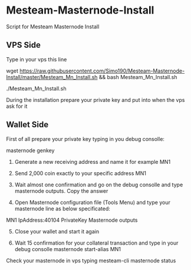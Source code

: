 # Mesteam-Masternode-Install
Script for Mesteam Masternode Install

## VPS Side
Type in your vps this line

wget https://raw.githubusercontent.com/Simo190/Mesteam-Masternode-Install/master/Mesteam_Mn_Install.sh && bash Mesteam_Mn_Install.sh

./Mesteam_Mn_Install.sh


During the installation prepare your private key and put into when the vps ask for it

## Wallet Side

First of all prepare your private key typing in you debug consolle:

masternode genkey

1) Generate a new receiving address and name it for example MN1

2) Send 2,000 coin exactly to your specific address MN1

3) Wait almost one confirmation and go on the debug consolle and type masternode outputs. Copy the answer

4) Open Masternode configuration file (Tools Menu) and type your masternode line as below specificated:

MN1 IpAddress:40104 PrivateKey Masternode outputs

5) Close your wallet and start it again

6) Wait 15 confirmation for your collateral transaction and type in your debug consolle masternode start-alias MN1

Check your masternode in vps typing mesteam-cli masternode status





